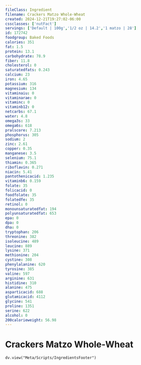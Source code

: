 ```yaml
---
fileClass: Ingredient
filename: Crackers Matzo Whole-Wheat
created: 2024-12-21T19:27:02-06:00
cssclasses: ['nutFact']
servings: ['Default | 100g','1/2 oz | 14.2','1 matzo | 28']
id: 172742
foodgroup: Baked Foods
calories: 351
fat: 1.5
protein: 13.1
carbohydrate: 78.9
fiber: 11.8
cholesterol: 0
saturatedfats: 0.243
calcium: 23
iron: 4.65
potassium: 316
magnesium: 134
vitaminaiu: 0
vitaminarae: 0
vitaminc: 0
vitaminb12: 0
netcarbs: 67.1
water: 4.8
omega3s: 33
omega6s: 618
pralscore: 7.213
phosphorus: 305
sodium: 2
zinc: 2.61
copper: 0.35
manganese: 3.5
selenium: 75.1
thiamin: 0.365
riboflavin: 0.271
niacin: 5.41
pantothenicacid: 1.235
vitaminb6: 0.159
folate: 35
folicacid: 0
foodfolate: 35
folatedfe: 35
retinol: 0
monounsaturatedfat: 194
polyunsaturatedfat: 653
epa: 0
dpa: 0
dha: 0
tryptophan: 206
threonine: 382
isoleucine: 489
leucine: 889
lysine: 371
methionine: 204
cystine: 308
phenylalanine: 620
tyrosine: 385
valine: 597
arginine: 631
histidine: 310
alanine: 475
asparticacid: 688
glutamicacid: 4112
glycine: 541
proline: 1351
serine: 622
alcohol: 0
200calorieweight: 56.98
---
```


# Crackers Matzo Whole-Wheat

```dataviewjs
dv.view("Meta/Scripts/IngredientsFooter")
```
